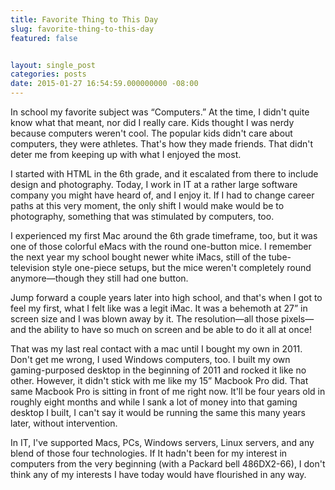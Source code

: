 ```yaml
---
title: Favorite Thing to This Day
slug: favorite-thing-to-this-day
featured: false


layout: single_post
categories: posts
date: 2015-01-27 16:54:59.000000000 -08:00
---
```


In school my favorite subject was “Computers.” At the time, I didn't quite know what that meant, nor did I really care. Kids thought I was nerdy because computers weren't cool. The popular kids didn't care about computers, they were athletes. That's how they made friends. That didn't deter me from keeping up with what I enjoyed the most.

I started with HTML in the 6th grade, and it escalated from there to include design and photography. Today, I work in IT at a rather large software company you might have heard of, and I enjoy it. If I had to change career paths at this very moment, the only shift I would make would be to photography, something that was stimulated by computers, too.

I experienced my first Mac around the 6th grade timeframe, too, but it was one of those colorful eMacs with the round one-button mice. I remember the next year my school bought newer white iMacs, still of the tube-television style one-piece setups, but the mice weren't completely round anymore—though they still had one button.

Jump forward a couple years later into high school, and that's when I got to feel my first, what I felt like was a legit iMac. It was a behemoth at 27” in screen size and I was blown away by it. The resolution—all those pixels—and the ability to have so much on screen and be able to do it all at once!

That was my last real contact with a mac until I bought my own in 2011. Don't get me wrong, I used Windows computers, too. I built my own gaming-purposed desktop in the beginning of 2011 and rocked it like no other. However, it didn't stick with me like my 15” Macbook Pro did. That same Macbook Pro is sitting in front of me right now. It'll be four years old in roughly eight months and while I sank a lot of money into that gaming desktop I built, I can't say it would be running the same this many years later, without intervention.

In IT, I've supported Macs, PCs, Windows servers, Linux servers, and any blend of those four technologies. If It hadn't been for my interest in computers from the very beginning (with a Packard bell 486DX2-66), I don't think any of my interests I have today would have flourished in any way.

